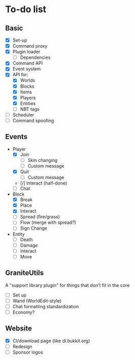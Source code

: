 To-do list
=====

Basic
-----
- [X] Set-up
- [X] Command proxy
- [X] Plugin loader
  - [ ] Dependencies
- [X] Command API
- [X] Event system
- [X] API for:
  - [X] Worlds
  - [X] Blocks
  - [X] Items
  - [X] Players
  - [X] Entities
  - [ ] NBT tags
- [ ] Scheduler
- [ ] Command spoofing

Events
-----
- Player
  - [X] Join
    - [ ] Skin changing
    - [ ] Custom message
  - [X] Quit
    - [ ] Custom message
  - [/] Interact (half-done)
  - [ ] Chat
- Block
  - [X] Break
  - [X] Place
  - [X] Interact
  - [ ] Spread (fire/grass)
  - [ ] Flow (merge with spread?)
  - [ ] Sign Change
- Entity
  - [ ] Death
  - [ ] Damage
  - [ ] Interact
  - [ ] Move

GraniteUtils
-----
A "support library plugin" for things that don't fit in the core

- [ ] Set up
- [ ] Wand (WorldEdit-style)
- [ ] Chat formatting standardization
- [ ] Economy?

Website
-----
- [X] CI/download page (like dl.bukkit.org)
- [ ] Redesign
- [ ] Sponsor logos
